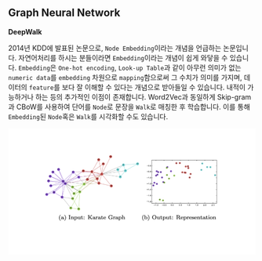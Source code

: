 ## Graph Neural Network 

**DeepWalk**

2014년 KDD에 발표된 논문으로, `Node Embedding`이라는 개념을 언급하는 논문입니다. 자연어처리를 하시는 분들이라면 `Embedding`이라는 개념이 쉽게 와닿을 수 있습니다. 
`Embedding`은 `One-hot encoding`, `Look-up Table`과 같이 아무런 의미가 없는 `numeric data`를 `embedding` 차원으로 `mapping`함으로써 그 수치가 의미를 가지며, 
데이터의 `feature`를 보다 잘 이해할 수 있다는 개념으로 받아들일 수 있습니다. 내적이 가능하거나 하는 등의 추가적인 이점이 존재합니다. Word2Vec과 동일하게 Skip-gram과 CBoW를 
사용하여 단어를 `Node`로 문장을 `Walk`로 매칭한 후 학습합니다. 이를 통해 `Embedding`된 `Node`혹은 `Walk`를 시각화할 수도 있습니다. 

![image](https://github.com/ceo21ckim/DGL-tutorial/blob/main/models/asset/DeepWalk_embedding.png)
